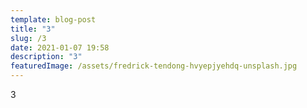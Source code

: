 ```yaml
---
template: blog-post
title: "3"
slug: /3
date: 2021-01-07 19:58
description: "3"
featuredImage: /assets/fredrick-tendong-hvyepjyehdq-unsplash.jpg
---
```

3